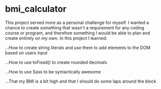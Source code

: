 # bmi_calculator
This project served more as a personal challenge for myself. I wanted a chance to create something that wasn't a requirement for any coding course or program, and therefore something I would be able to plan and create entirely on my own. In this project I learned:

...How to create string literals and use them to add elements to the DOM based on users input

...How to use toFixed() to create rounded decimals

...How to use Sass to be syntactically awesome

...That my BMI is a bit high and that I should do some laps around the block
